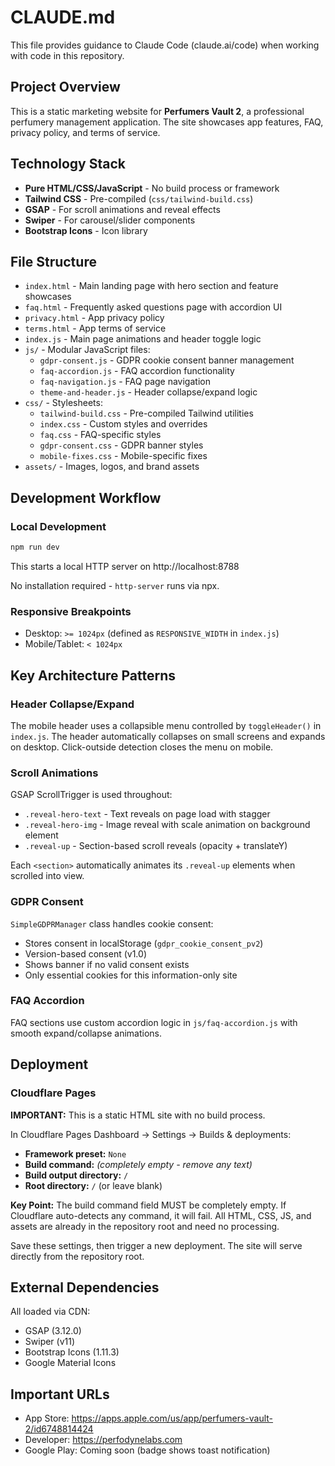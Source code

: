 # CLAUDE.md

This file provides guidance to Claude Code (claude.ai/code) when working with code in this repository.

## Project Overview

This is a static marketing website for **Perfumers Vault 2**, a professional perfumery management application. The site showcases app features, FAQ, privacy policy, and terms of service.

## Technology Stack

- **Pure HTML/CSS/JavaScript** - No build process or framework
- **Tailwind CSS** - Pre-compiled (`css/tailwind-build.css`)
- **GSAP** - For scroll animations and reveal effects
- **Swiper** - For carousel/slider components
- **Bootstrap Icons** - Icon library

## File Structure

- `index.html` - Main landing page with hero section and feature showcases
- `faq.html` - Frequently asked questions page with accordion UI
- `privacy.html` - App privacy policy
- `terms.html` - App terms of service
- `index.js` - Main page animations and header toggle logic
- `js/` - Modular JavaScript files:
  - `gdpr-consent.js` - GDPR cookie consent banner management
  - `faq-accordion.js` - FAQ accordion functionality
  - `faq-navigation.js` - FAQ page navigation
  - `theme-and-header.js` - Header collapse/expand logic
- `css/` - Stylesheets:
  - `tailwind-build.css` - Pre-compiled Tailwind utilities
  - `index.css` - Custom styles and overrides
  - `faq.css` - FAQ-specific styles
  - `gdpr-consent.css` - GDPR banner styles
  - `mobile-fixes.css` - Mobile-specific fixes
- `assets/` - Images, logos, and brand assets

## Development Workflow

### Local Development

```bash
npm run dev
```

This starts a local HTTP server on http://localhost:8788

No installation required - `http-server` runs via npx.

### Responsive Breakpoints

- Desktop: `>= 1024px` (defined as `RESPONSIVE_WIDTH` in `index.js`)
- Mobile/Tablet: `< 1024px`

## Key Architecture Patterns

### Header Collapse/Expand

The mobile header uses a collapsible menu controlled by `toggleHeader()` in `index.js`. The header automatically collapses on small screens and expands on desktop. Click-outside detection closes the menu on mobile.

### Scroll Animations

GSAP ScrollTrigger is used throughout:
- `.reveal-hero-text` - Text reveals on page load with stagger
- `.reveal-hero-img` - Image reveal with scale animation on background element
- `.reveal-up` - Section-based scroll reveals (opacity + translateY)

Each `<section>` automatically animates its `.reveal-up` elements when scrolled into view.

### GDPR Consent

`SimpleGDPRManager` class handles cookie consent:
- Stores consent in localStorage (`gdpr_cookie_consent_pv2`)
- Version-based consent (v1.0)
- Shows banner if no valid consent exists
- Only essential cookies for this information-only site

### FAQ Accordion

FAQ sections use custom accordion logic in `js/faq-accordion.js` with smooth expand/collapse animations.

## Deployment

### Cloudflare Pages

**IMPORTANT:** This is a static HTML site with no build process.

In Cloudflare Pages Dashboard → Settings → Builds & deployments:

- **Framework preset:** `None`
- **Build command:** *(completely empty - remove any text)*
- **Build output directory:** `/`
- **Root directory:** `/` (or leave blank)

**Key Point:** The build command field MUST be completely empty. If Cloudflare auto-detects any command, it will fail. All HTML, CSS, JS, and assets are already in the repository root and need no processing.

Save these settings, then trigger a new deployment. The site will serve directly from the repository root.

## External Dependencies

All loaded via CDN:
- GSAP (3.12.0)
- Swiper (v11)
- Bootstrap Icons (1.11.3)
- Google Material Icons

## Important URLs

- App Store: https://apps.apple.com/us/app/perfumers-vault-2/id6748814424
- Developer: https://perfodynelabs.com
- Google Play: Coming soon (badge shows toast notification)
